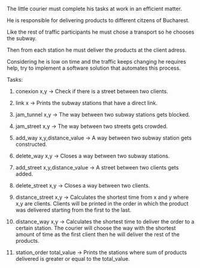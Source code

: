 The little courier must complete his tasks at work in an efficient matter.

He is responsible for delivering products to different citzens of Bucharest.

Like the rest of traffic participants he must chose a transport so he chooses the subway. 

Then from each station he must deliver the products at 
the client adress.

Considering he is low on time and the traffic keeps changing he requires help,
try to implement a software solution that automates this process.

Tasks:

1) conexion x,y -> Check if there is a street between two clients.

2) link x -> Prints the subway stations that have a direct link.

3) jam_tunnel x,y -> The way between two subway stations gets blocked.

4) jam_street x,y -> The way between two streets gets crowded.

5) add_way x,y,distance_value -> A way between two subway station gets constructed.

6) delete_way x,y -> Closes a way between two subway stations.

7) add_street x,y,distance_value -> A street between two clients gets added.

8) delete_street x,y -> Closes a way between two clients.

9) distance_street x,y -> Calculates the shortest time from x and y where x,y are
clients. Clients will be printed in the order in which the product was delivered 
starting from the first to the last.

10) distance_way x,y -> Calculates the shortest time to deliver the order to 
a certain station. The courier will choose the way with the shortest amount of 
time as the first client then he will deliver the rest of the products.

11) station_order total_value -> Prints the stations where sum of products delivered 
is greater or equal to the total_value.
